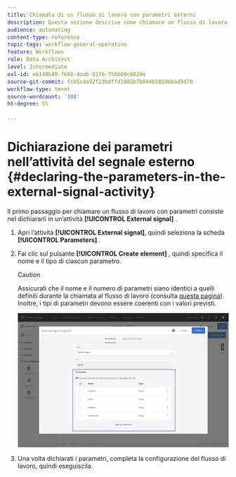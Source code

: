 ```yaml
---
title: Chiamata di un flusso di lavoro con parametri esterni
description: Questa sezione descrive come chiamare un flusso di lavoro con parametri esterni.
audience: automating
content-type: reference
topic-tags: workflow-general-operation
feature: Workflows
role: Data Architect
level: Intermediate
exl-id: e6148b40-f608-4aab-81f6-756608c6828e
source-git-commit: fcb5c4a92f23bdffd1082b7b044b5859dead9d70
workflow-type: tm+mt
source-wordcount: '108'
ht-degree: 5%

---
```


# Dichiarazione dei parametri nell’attività del segnale esterno {#declaring-the-parameters-in-the-external-signal-activity}

Il primo passaggio per chiamare un flusso di lavoro con parametri consiste nel dichiararli in un’attività **[!UICONTROL External signal]** .

1. Apri l’attività **[!UICONTROL External signal]**, quindi seleziona la scheda **[!UICONTROL Parameters]** .
1. Fai clic sul pulsante **[!UICONTROL Create element]** , quindi specifica il nome e il tipo di ciascun parametro.

   >[!CAUTION]
   >
   >Assicurati che il nome e il numero di parametri siano identici a quelli definiti durante la chiamata al flusso di lavoro (consulta [questa pagina](../../automating/using/defining-parameters-calling-workflow.md)). Inoltre, i tipi di parametri devono essere coerenti con i valori previsti.

   ![](assets/extsignal_declaringparameters_1.png)

1. Una volta dichiarati i parametri, completa la configurazione del flusso di lavoro, quindi eseguiscila.
